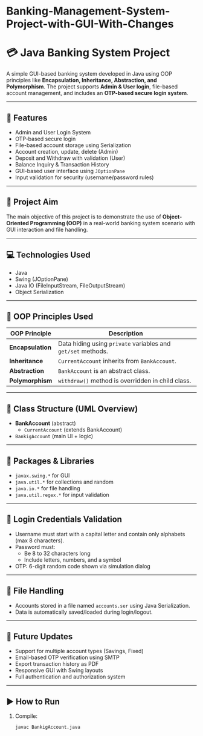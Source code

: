 # Banking-Management-System-Project-with-GUI-With-Changes
# 💳 Java Banking System Project

A simple GUI-based banking system developed in Java using OOP principles like **Encapsulation, Inheritance, Abstraction, and Polymorphism**. The project supports **Admin & User login**, file-based account management, and includes an **OTP-based secure login system**.

---

## 📌 Features

- Admin and User Login System
- OTP-based secure login
- File-based account storage using Serialization
- Account creation, update, delete (Admin)
- Deposit and Withdraw with validation (User)
- Balance Inquiry & Transaction History
- GUI-based user interface using `JOptionPane`
- Input validation for security (username/password rules)

---

## 🎯 Project Aim

The main objective of this project is to demonstrate the use of **Object-Oriented Programming (OOP)** in a real-world banking system scenario with GUI interaction and file handling.

---

## 💻 Technologies Used

- Java
- Swing (JOptionPane)
- Java IO (FileInputStream, FileOutputStream)
- Object Serialization

---

## 🧱 OOP Principles Used

| OOP Principle    | Description |
|------------------|-------------|
| **Encapsulation** | Data hiding using `private` variables and `get/set` methods. |
| **Inheritance**   | `CurrentAccount` inherits from `BankAccount`. |
| **Abstraction**   | `BankAccount` is an abstract class. |
| **Polymorphism**  | `withdraw()` method is overridden in child class. |

---

## 🧾 Class Structure (UML Overview)

- **BankAccount** (abstract)
  - `CurrentAccount` (extends BankAccount)
- `BankigAccount` (main UI + logic)

---

## 📁 Packages & Libraries

- `javax.swing.*` for GUI
- `java.util.*` for collections and random
- `java.io.*` for file handling
- `java.util.regex.*` for input validation

---

## 🔐 Login Credentials Validation

- Username must start with a capital letter and contain only alphabets (max 8 characters).
- Password must:
  - Be 8 to 32 characters long
  - Include letters, numbers, and a symbol
- OTP: 6-digit random code shown via simulation dialog

---

## 📂 File Handling

- Accounts stored in a file named `accounts.ser` using Java Serialization.
- Data is automatically saved/loaded during login/logout.

---

## 🔮 Future Updates

- Support for multiple account types (Savings, Fixed)
- Email-based OTP verification using SMTP
- Export transaction history as PDF
- Responsive GUI with Swing layouts
- Full authentication and authorization system

---

## ▶️ How to Run

1. Compile:  
   ```bash
   javac BankigAccount.java
